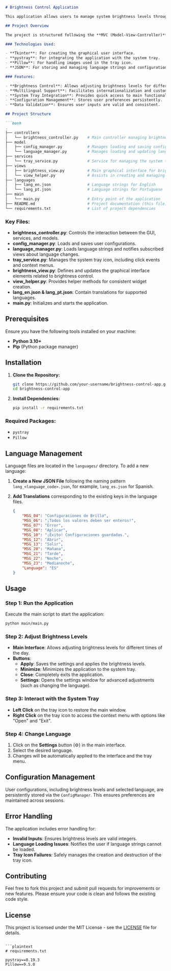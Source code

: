 ```markdown
# Brightness Control Application

This application allows users to manage system brightness levels through an intuitive graphical interface. It includes features such as multilingual support, configuration management, and system tray integration for easy access and control.

## Project Overview

The project is structured following the **MVC (Model-View-Controller)** pattern, ensuring a clear separation of concerns and facilitating maintenance and scalability.

### Technologies Used:

- **Tkinter**: For creating the graphical user interface.
- **pystray**: For integrating the application with the system tray.
- **Pillow**: For handling images used in the tray icon.
- **JSON**: For storing and managing language strings and configurations.

### Features:

- **Brightness Control**: Allows adjusting brightness levels for different times of the day (Morning, Afternoon, Evening, Night).
- **Multilingual Support**: Facilitates internationalization and customization of the interface.
- **System Tray Integration**: Provides quick access to main functionalities via the system tray icon.
- **Configuration Management**: Stores user preferences persistently.
- **Data Validation**: Ensures user inputs are valid and consistent.

## Project Structure

```bash
.
├── controllers
│   └── brightness_controller.py    # Main controller managing brightness logic
├── model
│   ├── config_manager.py           # Manages loading and saving configurations
│   └── language_manager.py         # Manages loading and updating language strings
├── services
│   └── tray_service.py             # Service for managing the system tray icon
├── views
│   ├── brightness_view.py          # Main graphical interface for brightness control
│   └── view_helper.py              # Assists in creating and managing UI widgets
├── languages
│   ├── lang_en.json                # Language strings for English
│   └── lang_pt.json                # Language strings for Portuguese
├── main
│   └── main.py                     # Entry point of the application
├── README.md                       # Project documentation (this file)
└── requirements.txt                # List of project dependencies
```

### Key Files:

- **brightness_controller.py**: Controls the interaction between the GUI, services, and models.
- **config_manager.py**: Loads and saves user configurations.
- **language_manager.py**: Loads language strings and notifies subscribed views about language changes.
- **tray_service.py**: Manages the system tray icon, including click events and context menus.
- **brightness_view.py**: Defines and updates the graphical interface elements related to brightness control.
- **view_helper.py**: Provides helper methods for consistent widget creation.
- **lang_en.json & lang_pt.json**: Contain translations for supported languages.
- **main.py**: Initializes and starts the application.

## Prerequisites

Ensure you have the following tools installed on your machine:

- **Python 3.10+**
- **Pip** (Python package manager)

## Installation

1. **Clone the Repository:**

   ```bash
   git clone https://github.com/your-username/brightness-control-app.git
   cd brightness-control-app
   ```

2. **Install Dependencies:**

   ```bash
   pip install -r requirements.txt
   ```

### Required Packages:

- `pystray`
- `Pillow`

## Language Management

Language files are located in the `languages/` directory. To add a new language:

1. **Create a New JSON File** following the naming pattern `lang_<language_code>.json`, for example, `lang_es.json` for Spanish.

2. **Add Translations** corresponding to the existing keys in the language files.

   ```json
   {
       "MSG_04": "Configuraciones de Brillo",
       "MSG_06": "¡Todos los valores deben ser enteros!",
       "MSG_07": "Error",
       "MSG_08": "Aplicar",
       "MSG_10": "¡Éxito! Configuraciones guardadas.",
       "MSG_12": "Abrir",
       "MSG_13": "Salir",
       "MSG_20": "Mañana",
       "MSG_21": "Tarde",
       "MSG_22": "Noche",
       "MSG_23": "Medianoche",
       "Language": "ES"
   }
   ```

## Usage

### Step 1: Run the Application

Execute the main script to start the application:

```bash
python main/main.py
```

### Step 2: Adjust Brightness Levels

- **Main Interface**: Allows adjusting brightness levels for different times of the day.
- **Buttons**:
  - **Apply**: Saves the settings and applies the brightness levels.
  - **Minimize**: Minimizes the application to the system tray.
  - **Close**: Completely exits the application.
  - **Settings**: Opens the settings window for advanced adjustments (such as changing the language).

### Step 3: Interact with the System Tray

- **Left Click** on the tray icon to restore the main window.
- **Right Click** on the tray icon to access the context menu with options like "Open" and "Exit".

### Step 4: Change Language

1. Click on the **Settings** button (⚙) in the main interface.
2. Select the desired language.
3. Changes will be automatically applied to the interface and the tray menu.

## Configuration Management

User configurations, including brightness levels and selected language, are persistently stored via the `ConfigManager`. This ensures preferences are maintained across sessions.

## Error Handling

The application includes error handling for:

- **Invalid Inputs**: Ensures brightness levels are valid integers.
- **Language Loading Issues**: Notifies the user if language strings cannot be loaded.
- **Tray Icon Failures**: Safely manages the creation and destruction of the tray icon.

## Contributing

Feel free to fork this project and submit pull requests for improvements or new features. Please ensure your code is clean and follows the existing code style.

## License

This project is licensed under the MIT License - see the [LICENSE](LICENSE) file for details.
```

```plaintext
# requirements.txt

pystray==0.19.3
Pillow==9.5.0
```